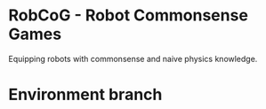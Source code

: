 # RobCoG - **Rob**ot **Co**mmonsense **G**ames 

Equipping robots with commonsense and naive physics knowledge.

# Environment branch